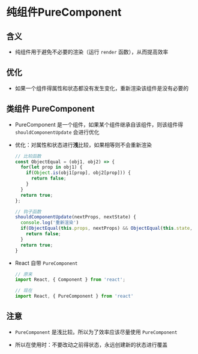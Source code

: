 # 纯组件PureComponent

## 含义

+ 纯组件用于避免不必要的渲染（运行 `render` 函数），从而提高效率

## 优化

+ 如果一个组件得属性和状态都没有发生变化，重新渲染该组件是没有必要的

## 类组件 PureComponent

+ PureComponent 是一个组件，如果某个组件继承自该组件，则该组件得 `shouldComponentUpdate` 会进行优化

+ 优化：对属性和状态进行**浅**比较，如果相等则不会重新渲染

    ```js
    // 比较函数
    const ObjectEqual = (obj1, obj2) => {
      for(let prop in obj1) {
        if(Object.is(obj1[prop], obj2[prop])) {
          return false;
        }
      }
      return true;
    };

    // 钩子函数
    shouldComponentUpdate(nextProps, nextState) {
      console.log('重新渲染')
      if(ObjectEqual(this.props, nextProps) && ObjectEqual(this.state, nextState)) {
        return false;
      }
      return true;
    }
    ```

+ React 自带 `PureComponent`

    ```jsx
    // 原来
    import React, { Component } from 'react';

    // 现在
    import React, { PureComponent } from 'react'
    ```

## 注意

+ `PureComponent` 是浅比较。所以为了效率应该尽量使用 `PureComponent`

+ 所以在使用时：不要改动之前得状态，永远创建新的状态进行覆盖
